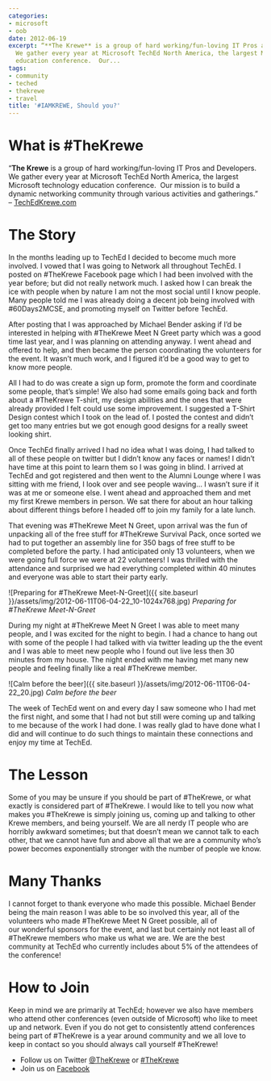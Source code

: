 ```yaml
---
categories:
- microsoft
- oob
date: 2012-06-19
excerpt: “**The Krewe** is a group of hard working/fun-loving IT Pros and Developers.
  We gather every year at Microsoft TechEd North America, the largest Microsoft technology
  education conference.  Our...
tags:
- community
- teched
- thekrewe
- travel
title: '#IAMKREWE, Should you?'
---
```


# What is #TheKrewe

“**The Krewe** is a group of hard working/fun-loving IT Pros and Developers. We gather every year at Microsoft TechEd North America, the largest Microsoft technology education conference.  Our mission is to build a dynamic networking community through various activities and gatherings.” – [TechEdKrewe.com](http://www.techedkrewe.com/)

# The Story

In the months leading up to TechEd I decided to become much more involved. I vowed that I was going to Network all throughout TechEd. I posted on #TheKrewe Facebook page which I had been involved with the year before; but did not really network much. I asked how I can break the ice with people when by nature I am not the most social until I know people. Many people told me I was already doing a decent job being involved with #60Days2MCSE, and promoting myself on Twitter before TechEd.

After posting that I was approached by Michael Bender asking if I’d be interested in helping with #TheKrewe Meet N Greet party which was a good time last year, and I was planning on attending anyway. I went ahead and offered to help, and then became the person coordinating the volunteers for the event. It wasn’t much work, and I figured it’d be a good way to get to know more people.

All I had to do was create a sign up form, promote the form and coordinate some people, that’s simple! We also had some emails going back and forth about a #TheKrewe T-shirt, my design abilities and the ones that were already provided I felt could use some improvement. I suggested a T-Shirt Design contest which I took on the lead of. I posted the contest and didn’t get too many entries but we got enough good designs for a really sweet looking shirt.<!--more-->

Once TechEd finally arrived I had no idea what I was doing, I had talked to all of these people on twitter but I didn’t know any faces or names! I didn’t have time at this point to learn them so I was going in blind. I arrived at TechEd and got registered and then went to the Alumni Lounge where I was sitting with me friend, I look over and see people waving… I wasn’t sure if it was at me or someone else. I went ahead and approached them and met my first Krewe members in person. We sat there for about an hour talking about different things before I headed off to join my family for a late lunch.

That evening was #TheKrewe Meet N Greet, upon arrival was the fun of unpacking all of the free stuff for #TheKrewe Survival Pack, once sorted we had to put together an assembly line for 350 bags of free stuff to be completed before the party. I had anticipated only 13 volunteers, when we were going full force we were at 22 volunteers! I was thrilled with the attendance and surprised we had everything completed within 40 minutes and everyone was able to start their party early.

![Preparing for #TheKrewe Meet-N-Greet]({{ site.baseurl }}/assets/img/2012-06-11T06-04-22_10-1024x768.jpg)
*Preparing for #TheKrewe Meet-N-Greet*

During my night at #TheKrewe Meet N Greet I was able to meet many people, and I was excited for the night to begin. I had a chance to hang out with some of the people I had talked with via twitter leading up the the event and I was able to meet new people who I found out live less then 30 minutes from my house. The night ended with me having met many new people and feeling finally like a real #TheKrewe member.

![Calm before the beer]({{ site.baseurl }}/assets/img/2012-06-11T06-04-22_20.jpg)
*Calm before the beer*

The week of TechEd went on and every day I saw someone who I had met the first night, and some that I had not but still were coming up and talking to me because of the work I had done. I was really glad to have done what I did and will continue to do such things to maintain these connections and enjoy my time at TechEd.

# The Lesson

Some of you may be unsure if you should be part of #TheKrewe, or what exactly is considered part of #TheKrewe. I would like to tell you now what makes you #TheKrewe is simply joining us, coming up and talking to other Krewe members, and being yourself. We are all nerdy IT people who are horribly awkward sometimes; but that doesn’t mean we cannot talk to each other, that we cannot have fun and above all that we are a community who’s power becomes exponentially stronger with the number of people we know.

# Many Thanks

I cannot forget to thank everyone who made this possible. Michael Bender being the main reason I was able to be so involved this year, all of the volunteers who made #TheKrewe Meet N Greet possible, all of our wonderful sponsors for the event, and last but certainly not least all of #TheKrewe members who make us what we are. We are the best community at TechEd who currently includes about 5% of the attendees of the conference!

# How to Join

Keep in mind we are primarily at TechEd; however we also have members who attend other conferences (even outside of Microsoft) who like to meet up and network. Even if you do not get to consistently attend conferences being part of #TheKrewe is a year around community and we all love to keep in contact so you should always call yourself #TheKrewe!

- Follow us on Twitter [@TheKrewe](http://twitter.com/#!/TheKrewe) or [#TheKrewe](http://twitter.com/#!/search/%23TheKrewe)
- Join us on [Facebook](https://www.facebook.com/groups/TheKrewe/)